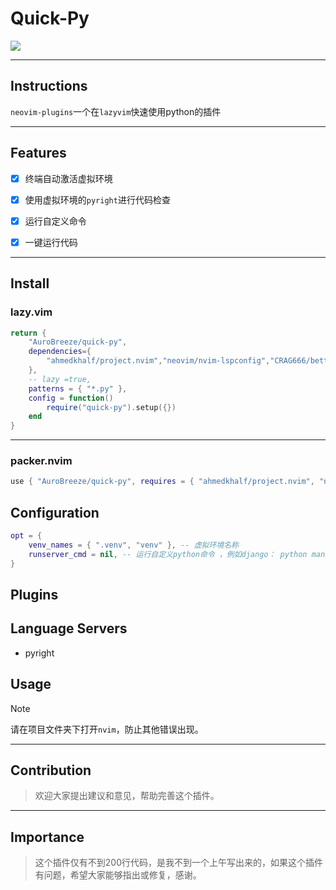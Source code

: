 # Quick-Py

<a href="https://dotfyle.com/plugins/AuroBreeze/quick-py">
	<img src="https://dotfyle.com/plugins/AuroBreeze/quick-py/shield?style=for-the-badge" />
</a>

--- 

## Instructions

`neovim-plugins`一个在`lazyvim`快速使用python的插件

---

## Features
- [x] 终端自动激活虚拟环境
- [x] 使用虚拟环境的`pyright`进行代码检查
- [x] 运行自定义命令
- [x] 一键运行代码


---

## Install 

### lazy.vim

```lua
return {
    "AuroBreeze/quick-py",
    dependencies={
        "ahmedkhalf/project.nvim","neovim/nvim-lspconfig","CRAG666/betterTerm.nvim"
    },
    -- lazy =true,
    patterns = { "*.py" },
    config = function()
        require("quick-py").setup({})
    end
}
```
---

### packer.nvim

```lua
use { "AuroBreeze/quick-py", requires = { "ahmedkhalf/project.nvim", "neovim/nvim-lspconfig" } }
```
## Configuration

```lua
opt = {
    venv_names = { ".venv", "venv" }, -- 虚拟环境名称
    runserver_cmd = nil, -- 运行自定义python命令 ，例如django： python manage.py runserver
}

```

## Plugins

## Language Servers

+ pyright

## Usage

> [!NOTE]
> 请在项目文件夹下打开`nvim`，防止其他错误出现。

---

## Contribution
> 欢迎大家提出建议和意见，帮助完善这个插件。

---

## Importance
> 这个插件仅有不到200行代码，是我不到一个上午写出来的，如果这个插件有问题，希望大家能够指出或修复，感谢。
